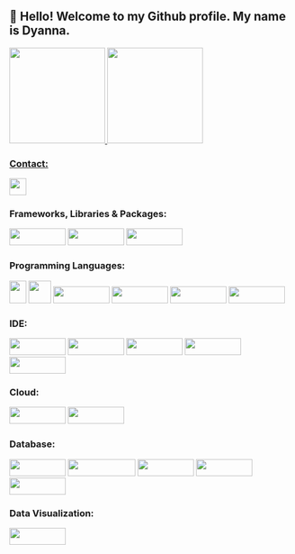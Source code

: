 <div>

 ## 👋 Hello! Welcome to my Github profile. My name is Dyanna.
</div>
 
 
<div>
   <a href="https://github.com/dyannacruz">
   <img height="170em" src="https://github-readme-stats.vercel.app/api/top-langs/?username=dyannacruz&layout=compact&langs_count=7&theme=panda"/>
   <img height="170em" src="https://github-readme-stats.vercel.app/api?username=dyannacruz&show_icons=true&theme=panda&include_all_commits=true&count_private=true"/>
</div>

 
<div>

 ### Contact:
 
   <a href="https://www.linkedin.com/in/dyannacruz" target="_blank"><img height="30em" src="https://img.shields.io/badge/-LinkedIn-%230077B5?style=for-the-badge&logo=linkedin&logoColor=white" target="_blank"></a>
</div>


<div>

###  Frameworks, Libraries & Packages:
   
   <img src="https://img.shields.io/badge/Numpy-777BB4?style=for-the-badge&logo=numpy&logoColor=white" width="100" height="30"/>
   <img src="https://img.shields.io/badge/Pandas-2C2D72?style=for-the-badge&logo=pandas&logoColor=white" width="100" height="30"/>
   <img src="https://img.shields.io/badge/scikit_learn-F7931E?style=for-the-badge&logo=scikit-learn&logoColor=white" width="100" height="30"/>

<div>

### Programming Languages:
   
   <img src="https://cdn.jsdelivr.net/gh/devicons/devicon/icons/c/c-original.svg" width="30" height="40"/>
   <img src="https://cdn.jsdelivr.net/gh/devicons/devicon/icons/python/python-original-wordmark.svg" width="40" height="40"/>
   <img src="https://img.shields.io/badge/R-276DC3?style=for-the-badge&logo=r&logoColor=white" width="100" height="30"/>
   <img src="https://img.shields.io/badge/HTML5-E34F26?style=for-the-badge&logo=html5&logoColor=white" width="100" height="30"/>
   <img src="https://img.shields.io/badge/JavaScript-323330?style=for-the-badge&logo=javascript&logoColor=F7DF1E" width="100" height="30"/>
   <img src="https://img.shields.io/badge/LaTeX-47A141?style=for-the-badge&logo=LaTeX&logoColor=white" width="100" height="30"/>

   <div>

### IDE:

   <img src="https://img.shields.io/badge/Colab-F9AB00?style=for-the-badge&logo=googlecolab&color=525252" width="100" height="30"/>
   <img src="https://img.shields.io/badge/PyCharm-000000.svg?&style=for-the-badge&logo=PyCharm&logoColor=white" width="100" height="30"/>
   <img src="https://img.shields.io/badge/RStudio-75AADB?style=for-the-badge&logo=RStudio&logoColor=white" width="100" height="30"/>
   <img src="https://img.shields.io/badge/Spyder%20Ide-FF0000?style=for-the-badge&logo=spyder%20ide&logoColor=white" width="100" height="30"/>
   <img src="https://img.shields.io/badge/VSCode-0078D4?style=for-the-badge&logo=visual%20studio%20code&logoColor=white" width="100" height="30"/>

   <div>

   ### Cloud:

   <img src="https://img.shields.io/badge/Google_Cloud-4285F4?style=for-the-badge&logo=google-cloud&logoColor=white" width="100" height="30"/>
   <img src="https://img.shields.io/badge/microsoft%20azure-0089D6?style=for-the-badge&logo=microsoft-azure&logoColor=white" width="100" height="30"/>

   <div>

   ### Database:

   <img src="https://img.shields.io/badge/Oracle-F80000?style=for-the-badge&logo=oracle&logoColor=black" width="100" height="30"/>
   <img src="https://img.shields.io/badge/Microsoft%20SQL%20Server-CC2927?style=for-the-badge&logo=microsoft%20sql%20server&logoColor=white" width="120" height="30"/>
   <img src="https://img.shields.io/badge/Cassandra-1287B1?style=for-the-badge&logo=apache%20cassandra&logoColor=white" width="100" height="30"/>
   <img src="https://img.shields.io/badge/MongoDB-4EA94B?style=for-the-badge&logo=mongodb&logoColor=white" width="100" height="30"/>
   <img src="https://img.shields.io/badge/Neo4j-018bff?style=for-the-badge&logo=neo4j&logoColor=white" width="100" height="30"/>
   
   <div>

### Data Visualization:

   <img src="https://img.shields.io/badge/PowerBI-F2C811?style=for-the-badge&logo=Power%20BI&logoColor=white" width="100" height="30"/>
  
  </div>
